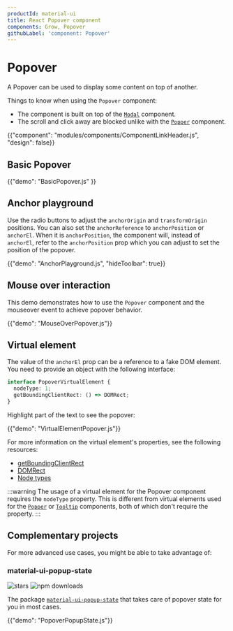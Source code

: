 ```yaml
---
productId: material-ui
title: React Popover component
components: Grow, Popover
githubLabel: 'component: Popover'
---
```


# Popover

<p class="description">A Popover can be used to display some content on top of another.</p>

Things to know when using the `Popover` component:

- The component is built on top of the [`Modal`](/material-ui/react-modal/) component.
- The scroll and click away are blocked unlike with the [`Popper`](/material-ui/react-popper/) component.

{{"component": "modules/components/ComponentLinkHeader.js", "design": false}}

## Basic Popover

{{"demo": "BasicPopover.js" }}

## Anchor playground

Use the radio buttons to adjust the `anchorOrigin` and `transformOrigin` positions.
You can also set the `anchorReference` to `anchorPosition` or `anchorEl`.
When it is `anchorPosition`, the component will, instead of `anchorEl`,
refer to the `anchorPosition` prop which you can adjust to set
the position of the popover.

{{"demo": "AnchorPlayground.js", "hideToolbar": true}}

## Mouse over interaction

This demo demonstrates how to use the `Popover` component and the mouseover event to achieve popover behavior.

{{"demo": "MouseOverPopover.js"}}

## Virtual element

The value of the `anchorEl` prop can be a reference to a fake DOM element.
You need to provide an object with the following interface:

```ts
interface PopoverVirtualElement {
  nodeType: 1;
  getBoundingClientRect: () => DOMRect;
}
```

Highlight part of the text to see the popover:

{{"demo": "VirtualElementPopover.js"}}

For more information on the virtual element's properties, see the following resources:

- [getBoundingClientRect](https://developer.mozilla.org/en-US/docs/Web/API/Element/getBoundingClientRect)
- [DOMRect](https://drafts.fxtf.org/geometry-1/#domrectreadonly)
- [Node types](https://developer.mozilla.org/en-US/docs/Web/API/Node/nodeType)

:::warning
The usage of a virtual element for the Popover component requires the `nodeType` property.
This is different from virtual elements used for the [`Popper`](/material-ui/react-popper/#virtual-element) or [`Tooltip`](/material-ui/react-tooltip/#virtual-element) components, both of which don't require the property.
:::

## Complementary projects

For more advanced use cases, you might be able to take advantage of:

### material-ui-popup-state

![stars](https://img.shields.io/github/stars/jcoreio/material-ui-popup-state?style=social&label=Star)
![npm downloads](https://img.shields.io/npm/dm/material-ui-popup-state.svg)

The package [`material-ui-popup-state`](https://github.com/jcoreio/material-ui-popup-state) that takes care of popover state for you in most cases.

{{"demo": "PopoverPopupState.js"}}
